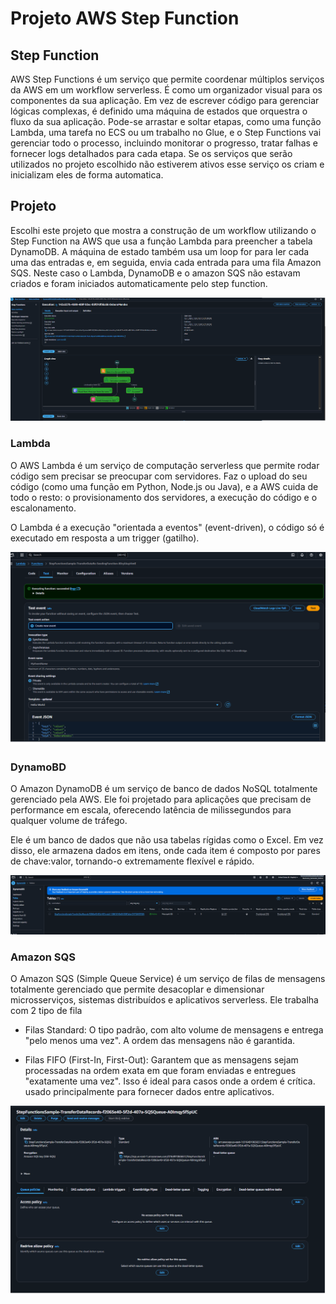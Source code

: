 # Projeto AWS Step Function

## Step Function
AWS Step Functions é um serviço que permite coordenar múltiplos serviços da AWS em um workflow serverless. É como um organizador visual para os componentes da sua aplicação. Em vez de escrever código para gerenciar lógicas complexas, é definido uma máquina de estados que orquestra o fluxo da sua aplicação. Pode-se arrastar e soltar etapas, como uma função Lambda, uma tarefa no ECS ou um trabalho no Glue, e o Step Functions vai gerenciar todo o processo, incluindo monitorar o progresso, tratar falhas e fornecer logs detalhados para cada etapa.
Se os serviços que serão utilizados no projeto escolhido não estiverem ativos esse serviço os criam e inicializam eles de forma automatica.

## Projeto
Escolhi este projeto que mostra a construção de um workflow utilizando o Step Function na AWS que usa a função Lambda para preencher a tabela DynamoDB. A máquina de estado também usa um loop for para ler cada uma das entradas e, em seguida, envia cada entrada para uma fila Amazon SQS.
Neste caso o Lambda, DynamoDB e o amazon SQS não estavam criados e foram iniciados automaticamente pelo step function. 

![Step Function](imagens/stepfunction.png)

### Lambda
O AWS Lambda é um serviço de computação serverless que permite rodar código sem precisar se preocupar com servidores. Faz o upload do seu código (como uma função em Python, Node.js ou Java), e a AWS cuida de todo o resto: o provisionamento dos servidores, a execução do código e o escalonamento.

O Lambda é a execução "orientada a eventos" (event-driven), o código só é executado em resposta a um trigger (gatilho).

![Lambda Criado pela step Function](imagens/lambda.png)

### DynamoBD
O Amazon DynamoDB é um serviço de banco de dados NoSQL totalmente gerenciado pela AWS. Ele foi projetado para aplicações que precisam de performance em escala, oferecendo latência de milissegundos para qualquer volume de tráfego.

Ele é um banco de dados que não usa tabelas rígidas como o Excel. Em vez disso, ele armazena dados em itens, onde cada item é composto por pares de chave:valor, tornando-o extremamente flexível e rápido.

![Banco de Dados dynamoDB](imagens/dnamoDB.png)

### Amazon SQS
O Amazon SQS (Simple Queue Service) é um serviço de filas de mensagens totalmente gerenciado que permite desacoplar e dimensionar microsserviços, sistemas distribuídos e aplicativos serverless. Ele trabalha com 2 tipo de fila
* Filas Standard: O tipo padrão, com alto volume de mensagens e entrega "pelo menos uma vez". A ordem das mensagens não é garantida.

* Filas FIFO (First-In, First-Out): Garantem que as mensagens sejam processadas na ordem exata em que foram enviadas e entregues "exatamente uma vez". Isso é ideal para casos onde a ordem é crítica.
usado principalmente para fornecer dados entre aplicativos.

![Aazon SQS](imagens/SQS.png) 



